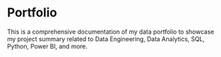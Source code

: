 # Portfolio
This is a comprehensive documentation of my data portfolio to showcase my project summary related to Data Engineering, Data Analytics, SQL, Python, Power BI, and more.
